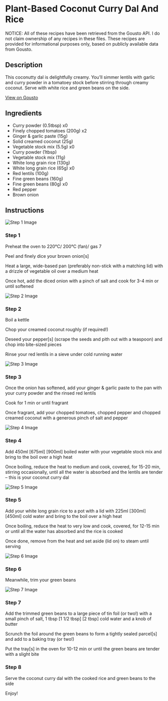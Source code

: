 # Plant-Based Coconut Curry Dal And Rice

NOTICE: All of these recipes have been retrieved from the Gousto API. I do not claim ownership of any recipes in these files. These recipes are provided for informational purposes only, based on publicly available data from Gousto.

## Description

This coconutty dal is delightfully creamy. You’ll simmer lentils with garlic and curry powder in a tomatoey stock before stirring through creamy coconut. Serve with white rice and green beans on the side.

[View on Gousto](https://www.gousto.co.uk/recipes/cookbook/coconut-curry-dal-rice)

## Ingredients

- Curry powder (0.5tbsp) x0
- Finely chopped tomatoes (200g) x2
- Ginger & garlic paste (15g)
- Solid creamed coconut (25g)
- Vegetable stock mix (5.5g) x0
- Curry powder (1tbsp)
- Vegetable stock mix (11g)
- White long grain rice (130g)
- White long grain rice (65g) x0
- Red lentils (100g)
- Fine green beans (160g)
- Fine green beans (80g) x0
- Red pepper
- Brown onion

## Instructions

![Step 1 Image](https://production-media.gousto.co.uk/cms/recipe-step-image/step-1-1674830632899-x200.jpg)

### Step 1

Preheat the oven to 220°C/ 200°C (fan)/ gas 7

Peel and finely dice your brown onion[s]

Heat a large, wide-based pan (preferably non-stick with a matching lid) with a drizzle of vegetable oil over a medium heat

Once hot, add the diced onion with a pinch of salt and cook for 3-4 min or until softened

![Step 2 Image](https://production-media.gousto.co.uk/cms/recipe-step-image/step-2-1674830646636-x200.jpg)

### Step 2

Boil a kettle

Chop your creamed coconut roughly (if required!)

Deseed your pepper[s] (scrape the seeds and pith out with a teaspoon) and chop into bite-sized pieces

Rinse your red lentils in a sieve under cold running water

![Step 3 Image](https://production-media.gousto.co.uk/cms/recipe-step-image/step-3-1674830660271-x200.jpg)

### Step 3

Once the onion has softened, add your ginger & garlic paste to the pan with your curry powder and the rinsed red lentils

Cook for 1 min or until fragrant

Once fragrant, add your chopped tomatoes, chopped pepper and chopped creamed coconut with a generous pinch of salt and pepper

![Step 4 Image](https://production-media.gousto.co.uk/cms/recipe-step-image/step-4-1674830669197-x200.jpg)

### Step 4

Add 450ml <span class="text-purple">[675ml]</span> <span class="text-danger">[900ml]</span> boiled water with your vegetable stock mix and bring to the boil over a high heat

Once boiling, reduce the heat to medium and cook, covered, for 15-20 min, stirring occasionally, until all the water is absorbed and the lentils are tender – this is your coconut curry dal

![Step 5 Image](https://production-media.gousto.co.uk/cms/recipe-step-image/step-5-1674830678556-x200.jpg)

### Step 5

Add your white long grain rice to a pot with a lid with 225ml <span class="text-purple">[300ml]</span> <span class="text-danger">[450ml]</span> cold water and bring to the boil over a high heat

Once boiling, reduce the heat to very low and cook, covered, for 12-15 min or until all the water has absorbed and the rice is cooked

Once done, remove from the heat and set aside (lid on) to steam until serving

![Step 6 Image](https://production-media.gousto.co.uk/cms/recipe-step-image/step-6-1674830688608-x200.jpg)

### Step 6

Meanwhile, trim your green beans

![Step 7 Image](https://production-media.gousto.co.uk/cms/recipe-step-image/step-7-1674830698321-x200.jpg)

### Step 7

Add the trimmed green beans to a large piece of tin foil (or two!) with a small pinch of salt, 1 tbsp <span class="text-purple">[1 1/2 tbsp]</span> <span class="text-danger">[2 tbsp]</span> cold water and a knob of butter

Scrunch the foil around the green beans to form a tightly sealed parcel[s] and add to a baking tray (or two!)

Put the tray[s] in the oven for 10-12 min or until the green beans are tender with a slight bite

### Step 8

Serve the coconut curry dal with the cooked rice and green beans to the side

Enjoy!

